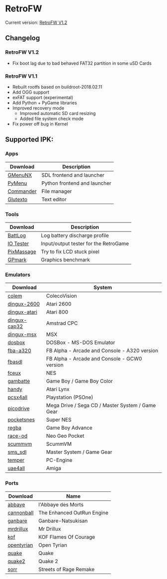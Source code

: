 # RetroFW

Current version: [RetroFW V1.2](https://github.com/retrofw/firmware/releases/download/1.2/RetroFW_v1.2.zip)

## Changelog

### RetroFW V1.2
- Fix boot lag due to bad behaved FAT32 partition in some uSD Cards

### RetroFW V1.1
- Rebuilt rootfs based on buildroot-2018.02.11
- Add OGG support
- exFAT support (experimental)
- Add Python + PyGame libraries
- Improved recovery mode
    - Improved automatic SD card resizing
    - Added file system check mode
- Fix power off bug in Kernel

## Supported IPK:

### Apps
| Download | Description |
| -----|-------------|
| [GMenuNX](https://github.com/pingflood/gmenunx/releases/download/latest/gmenunx.ipk) | SDL frontend and launcher |
| [PyMenu](https://github.com/JackD83/PyMenu/releases/latest) | Python frontend and launcher |
| [Commander](https://drive.google.com/open?id=1jX8oMS4MkHpvluSCbNxR7gvQuhpUEoXQ) | File manager  |
| [Glutexto](https://drive.google.com/open?id=1BnNhRvfqMgaHoptp1YDiBeu64LkQ6wNz) | Text editor  |

### Tools
| Download | Description |
| -----|-------------|
| [BattLog](https://github.com/pingflood/battlog/releases/download/initial/battlog.ipk) | Log battery discharge profile |
| [IO Tester](https://github.com/pingflood/iotester/releases/download/initial/iotester.ipk) | Input/output tester for the RetroGame |
| [PixMassage](https://github.com/pingflood/pixmassage/releases/download/initial/pixmassage.ipk) | Try to fix LCD stuck pixel |
| [GPmark](https://github.com/pingflood/gpmark/releases/download/latest/gpmark.ipk) | Graphics benchmark |

### Emulators
| Download | System |
|------|--------|
| [colem](https://github.com/pingflood/colem/releases/download/latest/colem.ipk) | ColecoVision |
| [dingux-2600](https://github.com/pingflood/dingux-2600/releases/download/latest/dingux-2600.ipk) | Atari 2600 |
| [dingux-atari](https://github.com/pingflood/dingux-atari/releases/download/latest/dingux-atari.ipk) | Atari 800 |
| [dingux-cap32](https://github.com/pingflood/dingux-cap32/releases/download/latest/dingux-cap32.ipk) | Amstrad CPC |
| [dingux-msx](https://github.com/pingflood/dingux-msx/releases/download/latest/dingux-msx.ipk) | MSX |
| [dosbox](https://drive.google.com/open?id=12COhKfowmqfaqcui55VZCVz-zY_vvFxQ) | DOSBox - MS-DOS Emulator |
| [fba-a320](https://github.com/pingflood/fba-a320/releases/download/latest/fba-a320.ipk) | FB Alpha - Arcade and Console - A320 version |
| [fbasdl](https://github.com/pingflood/fba-sdl/releases/download/latest/fbasdl.ipk) | FB Alpha - Arcade and Console - GCW0 version |
| [fceux](https://github.com/pingflood/FCEUX/releases/download/latest/fceux.ipk) | NES |
| [gambatte](https://drive.google.com/open?id=1V6XP6uAsMmrgbzOaRlHKAJaTRiOFLPJb) | Game Boy / Game Boy Color |
| [handy](https://gameblabla.nl/files/ipk/rs97/handy.ipk) | Atari Lynx |
| [pcsx4all](https://gameblabla.nl/files/ipk/rs97/pcsx4all.ipk) | Playstation (PSOne) |
| [picodrive](https://github.com/pingflood/picodrive/releases/download/latest/picodrive.ipk) | Mega Drive / Sega CD / Master System / Game Gear
| [pocketsnes](https://github.com/pingflood/PocketSNES/releases/download/latest/pocketsnes.ipk) | Super NES |
| [regba](https://github.com/pingflood/ReGBA/releases/download/latest/regba.ipk) | Game Boy Advance |
| [race-od](https://github.com/pingflood/race-od/releases/download/latest/race-od.ipk) | Neo Geo Pocket |
| [scummvm](https://gameblabla.nl/files/ipk/rs97/scummvm.ipk) | ScummVM |
| [sms_sdl](https://gameblabla.nl/files/ipk/rs97/sms_sdl.ipk) | Master System / Game Gear |
| [temper](https://gameblabla.nl/files/ipk/rs97/temper.ipk) | PC-Engine |
| [uae4all](https://github.com/pingflood/uae4all/releases/download/latest/uae4all.ipk) | Amiga |

### Ports
| Download | Name |
|------|------|
| [abbaye](https://gameblabla.nl/files/ipk/rs97/abbaye.ipk) | l'Abbaye des Morts |
| [cannonball](https://gameblabla.nl/files/ipk/rs97/cannonball.ipk) | The Enhanced OutRun Engine |
| [ganbare](https://gameblabla.nl/files/ipk/rs97/Ganbare-Natsukisan.ipk) | Ganbare-Natsukisan |
| [mrdrillux](https://drive.google.com/open?id=12cG0jD5wysvdszIF4BcvuPbVe52e2viD) | Mr Drillux |
| [kof](https://drive.google.com/open?id=1zT4OWVyFm6nHuLMNhkn2GqkdHGe5iaSV) | KOF Flames Of Courage |
| [opentyrian](https://gameblabla.nl/files/ipk/rs97/opentyrian.ipk) | Open Tyrian |
| [quake](https://gameblabla.nl/files/ipk/rs97/quake.ipk) | Quake |
| [quake2](https://gameblabla.nl/files/ipk/rs97/quake2.ipk) | Quake 2 |
| [sorr](https://drive.google.com/open?id=1hRjgWnNPM4zRAGVRHUn6-J93Idd7dWOj) | Streets of Rage Remake |

